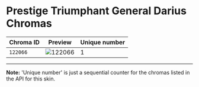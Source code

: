 # Prestige Triumphant General Darius Chromas

| Chroma ID | Preview | Unique number |
|---|---|---|
| `122066` | ![122066](https://raw.communitydragon.org/latest/plugins/rcp-be-lol-game-data/global/default/v1/champion-chroma-images/122/122066.png) | 1 |

---

**Note:** 'Unique number' is just a sequential counter for the chromas listed in the API for this skin.